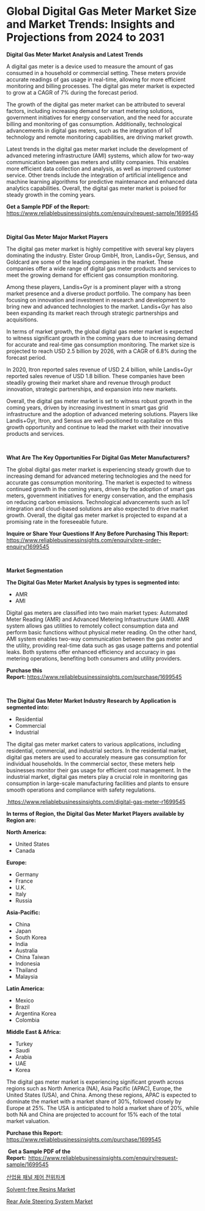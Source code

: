 <p><h1>Global Digital Gas Meter Market Size and Market Trends: Insights and Projections from 2024 to 2031</h1></p><p><strong>Digital Gas Meter Market Analysis and Latest Trends</strong></p>
<p><p>A digital gas meter is a device used to measure the amount of gas consumed in a household or commercial setting. These meters provide accurate readings of gas usage in real-time, allowing for more efficient monitoring and billing processes. The digital gas meter market is expected to grow at a CAGR of 7% during the forecast period.</p><p>The growth of the digital gas meter market can be attributed to several factors, including increasing demand for smart metering solutions, government initiatives for energy conservation, and the need for accurate billing and monitoring of gas consumption. Additionally, technological advancements in digital gas meters, such as the integration of IoT technology and remote monitoring capabilities, are driving market growth.</p><p>Latest trends in the digital gas meter market include the development of advanced metering infrastructure (AMI) systems, which allow for two-way communication between gas meters and utility companies. This enables more efficient data collection and analysis, as well as improved customer service. Other trends include the integration of artificial intelligence and machine learning algorithms for predictive maintenance and enhanced data analytics capabilities. Overall, the digital gas meter market is poised for steady growth in the coming years.</p></p>
<p><strong>Get a Sample PDF of the Report:&nbsp;</strong> <a href="https://www.reliablebusinessinsights.com/enquiry/request-sample/1699545">https://www.reliablebusinessinsights.com/enquiry/request-sample/1699545</a></p>
<p>&nbsp;</p>
<p><strong>Digital Gas Meter Major Market Players</strong></p>
<p><p>The digital gas meter market is highly competitive with several key players dominating the industry. Elster Group GmbH, Itron, Landis+Gyr, Sensus, and Goldcard are some of the leading companies in the market. These companies offer a wide range of digital gas meter products and services to meet the growing demand for efficient gas consumption monitoring.</p><p>Among these players, Landis+Gyr is a prominent player with a strong market presence and a diverse product portfolio. The company has been focusing on innovation and investment in research and development to bring new and advanced technologies to the market. Landis+Gyr has also been expanding its market reach through strategic partnerships and acquisitions.</p><p>In terms of market growth, the global digital gas meter market is expected to witness significant growth in the coming years due to increasing demand for accurate and real-time gas consumption monitoring. The market size is projected to reach USD 2.5 billion by 2026, with a CAGR of 6.8% during the forecast period.</p><p>In 2020, Itron reported sales revenue of USD 2.4 billion, while Landis+Gyr reported sales revenue of USD 1.8 billion. These companies have been steadily growing their market share and revenue through product innovation, strategic partnerships, and expansion into new markets.</p><p>Overall, the digital gas meter market is set to witness robust growth in the coming years, driven by increasing investment in smart gas grid infrastructure and the adoption of advanced metering solutions. Players like Landis+Gyr, Itron, and Sensus are well-positioned to capitalize on this growth opportunity and continue to lead the market with their innovative products and services.</p></p>
<p>&nbsp;</p>
<p><strong>What Are The Key Opportunities For Digital Gas Meter Manufacturers?</strong></p>
<p><p>The global digital gas meter market is experiencing steady growth due to increasing demand for advanced metering technologies and the need for accurate gas consumption monitoring. The market is expected to witness continued growth in the coming years, driven by the adoption of smart gas meters, government initiatives for energy conservation, and the emphasis on reducing carbon emissions. Technological advancements such as IoT integration and cloud-based solutions are also expected to drive market growth. Overall, the digital gas meter market is projected to expand at a promising rate in the foreseeable future.</p></p>
<p><strong>Inquire or Share Your Questions If Any Before Purchasing This Report:</strong> <a href="https://www.reliablebusinessinsights.com/enquiry/pre-order-enquiry/1699545">https://www.reliablebusinessinsights.com/enquiry/pre-order-enquiry/1699545</a></p>
<p>&nbsp;</p>
<p><strong>Market Segmentation</strong></p>
<p><strong>The Digital Gas Meter Market Analysis by types is segmented into:</strong></p>
<p><ul><li>AMR</li><li>AMI</li></ul></p>
<p><p>Digital gas meters are classified into two main market types: Automated Meter Reading (AMR) and Advanced Metering Infrastructure (AMI). AMR system allows gas utilities to remotely collect consumption data and perform basic functions without physical meter reading. On the other hand, AMI system enables two-way communication between the gas meter and the utility, providing real-time data such as gas usage patterns and potential leaks. Both systems offer enhanced efficiency and accuracy in gas metering operations, benefiting both consumers and utility providers.</p></p>
<p><strong>Purchase this Report:&nbsp;</strong><a href="https://www.reliablebusinessinsights.com/purchase/1699545">https://www.reliablebusinessinsights.com/purchase/1699545</a></p>
<p>&nbsp;</p>
<p><strong>The Digital Gas Meter Market Industry Research by Application is segmented into:</strong></p>
<p><ul><li>Residential</li><li>Commercial</li><li>Industrial</li></ul></p>
<p><p>The digital gas meter market caters to various applications, including residential, commercial, and industrial sectors. In the residential market, digital gas meters are used to accurately measure gas consumption for individual households. In the commercial sector, these meters help businesses monitor their gas usage for efficient cost management. In the industrial market, digital gas meters play a crucial role in monitoring gas consumption in large-scale manufacturing facilities and plants to ensure smooth operations and compliance with safety regulations.</p></p>
<p><a href="https://www.reliablebusinessinsights.com/digital-gas-meter-r1699545">&nbsp;https://www.reliablebusinessinsights.com/digital-gas-meter-r1699545</a></p>
<p><strong>In terms of Region, the Digital Gas Meter Market Players available by Region are:</strong></p>
<p>
    <p> <strong> North America: </strong>
        <ul>
            <li>United States</li>
            <li>Canada</li>
        </ul>
        </p> 
    <p> <strong> Europe: </strong>
        <ul>
            <li>Germany</li>
            <li>France</li>
            <li>U.K.</li>
            <li>Italy</li>
            <li>Russia</li>
        </ul>
        </p> 
    <p> <strong> Asia-Pacific: </strong>
        <ul>
            <li>China</li>
            <li>Japan</li>
            <li>South Korea</li>
            <li>India</li>
            <li>Australia</li>
            <li>China Taiwan</li>
            <li>Indonesia</li>
            <li>Thailand</li>
            <li>Malaysia</li>
        </ul>
        </p> 
    <p> <strong> Latin America: </strong>
        <ul>
            <li>Mexico</li>
            <li>Brazil</li>
            <li>Argentina Korea</li>
            <li>Colombia</li>
        </ul>
        </p> 
    <p> <strong> Middle East & Africa: </strong>
        <ul>
            <li>Turkey</li>
            <li>Saudi</li>
            <li>Arabia</li>
            <li>UAE</li>
            <li>Korea</li>
        </ul>
    </p>
    </p>
<p><p>The digital gas meter market is experiencing significant growth across regions such as North America (NA), Asia Pacific (APAC), Europe, the United States (USA), and China. Among these regions, APAC is expected to dominate the market with a market share of 30%, followed closely by Europe at 25%. The USA is anticipated to hold a market share of 20%, while both NA and China are projected to account for 15% each of the total market valuation.</p></p>
<p><strong>Purchase this Report: </strong><a href="https://www.reliablebusinessinsights.com/purchase/1699545">https://www.reliablebusinessinsights.com/purchase/1699545</a></p>
<p>&nbsp;<strong>Get a Sample PDF of the Report:&nbsp;&nbsp;</strong><a href="https://www.reliablebusinessinsights.com/enquiry/request-sample/1699545">https://www.reliablebusinessinsights.com/enquiry/request-sample/1699545</a></p>
<p><strong></strong></p>
<p><p><a href="https://github.com/nhaiquang84/Market-Research-Report-List-1/blob/main/4624231122646.md">산업용 패널 제어 전위차계</a></p><p><a href="https://github.com/mabutironaldo/Market-Research-Report-List-4/blob/main/solvent-free-resins-market.md">Solvent-free Resins Market</a></p><p><a href="https://github.com/JermaineCrona2023/Market-Research-Report-List-1/blob/main/rear-axle-steering-system-market.md">Rear Axle Steering System Market</a></p></p>